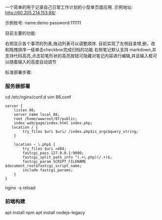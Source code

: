 
一个简单的用于记录自己日常工作计划的小型单页面应用.
示例地址:
http://60.205.214.153:88/


示例账号:
name:demo
password:111111


目前主要的功能:


右侧显示各个事项的列表,拖动列表可以调整顺序. 目前实现了左侧目录增,删，改和拖拽排序一级单击checkbox完成归档的功能
右侧笔记默认支持 markdown,并支持代码高亮,点击铅笔形状的高亮按钮可隐藏对笔记内容进行编辑,并且输入框可以随着输入的高度自动调节



标准部署步骤:

### 服务器部署

cd /etc/nginx/conf.d
vim  86.conf

    server {
        listen 86;
        server_name local_86;
        root /home/wwwroot/87/public;
        index web/page/index.html index.php;
       location / {
            try_files $uri $uri/ /index.php$is_args$query_string;
        }

        location ~ \.php$ {
            try_files $uri =404;
            fastcgi_pass 127.0.0.1:9000;
            fastcgi_split_path_info ^(.+\.php)(/.+)$;
            fastcgi_param SCRIPT_FILENAME $document_root$fastcgi_script_name;
            include fastcgi_params;
        }
    }


nginx -s reload

### 前端构建

apt install npm
apt install nodejs-legacy





